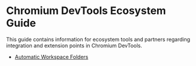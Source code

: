 # Chromium DevTools Ecosystem Guide

This guide contains information for ecosystem tools and partners regarding
integration and extension points in Chromium DevTools.

*   [Automatic Workspace Folders](automatic_workspace_folders.md)
